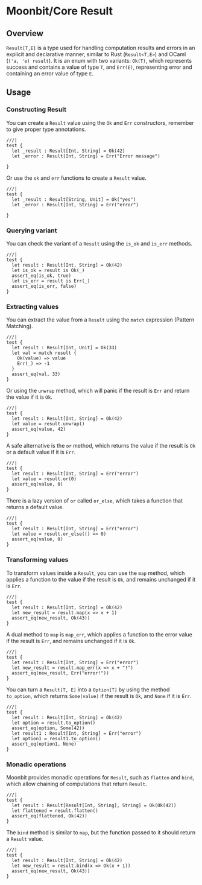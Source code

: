 # Moonbit/Core Result

## Overview
`Result[T,E]` is a type used for handling computation results and errors in an explicit and declarative manner, similar to Rust (`Result<T,E>`) and OCaml (`('a, 'e) result`). 
It is an enum with two variants: `Ok(T)`, which represents success and contains a value of type `T`, and `Err(E)`, representing error and containing an error value of type `E`. 


## Usage
### Constructing Result
You can create a `Result` value using the `Ok` and `Err` constructors, remember to give proper type annotations.
```moonbit
///|
test {
  let _result : Result[Int, String] = Ok(42)
  let _error : Result[Int, String] = Err("Error message")

}
```

Or use the `ok` and `err` functions to create a `Result` value.
```moonbit
///|
test {
  let _result : Result[String, Unit] = Ok("yes")
  let _error : Result[Int, String] = Err("error")

}
```

### Querying variant
You can check the variant of a `Result` using the `is_ok` and `is_err` methods.
```moonbit
///|
test {
  let result : Result[Int, String] = Ok(42)
  let is_ok = result is Ok(_)
  assert_eq(is_ok, true)
  let is_err = result is Err(_)
  assert_eq(is_err, false)
}
```

### Extracting values
You can extract the value from a `Result` using the `match` expression (Pattern Matching).
```moonbit
///|
test {
  let result : Result[Int, Unit] = Ok(33)
  let val = match result {
    Ok(value) => value
    Err(_) => -1
  }
  assert_eq(val, 33)
}
```

Or using the `unwrap` method, which will panic if the result is `Err` and return the value if it is `Ok`.
```moonbit
///|
test {
  let result : Result[Int, String] = Ok(42)
  let value = result.unwrap()
  assert_eq(value, 42)
}
```

A safe alternative is the `or` method, which returns the value if the result is `Ok` or a default value if it is `Err`.
```moonbit
///|
test {
  let result : Result[Int, String] = Err("error")
  let value = result.or(0)
  assert_eq(value, 0)
}
```

There is a lazy version of `or` called `or_else`, which takes a function that returns a default value.
```moonbit
///|
test {
  let result : Result[Int, String] = Err("error")
  let value = result.or_else(() => 0)
  assert_eq(value, 0)
}
```

### Transforming values
To transform values inside a `Result`, you can use the `map` method, which applies a function to the value if the result is `Ok`,
and remains unchanged if it is `Err`.
```moonbit
///|
test {
  let result : Result[Int, String] = Ok(42)
  let new_result = result.map(x => x + 1)
  assert_eq(new_result, Ok(43))
}
```

A dual method to `map` is `map_err`, which applies a function to the error value if the result is `Err`, and remains unchanged if it is `Ok`.
```moonbit
///|
test {
  let result : Result[Int, String] = Err("error")
  let new_result = result.map_err(x => x + "!")
  assert_eq(new_result, Err("error!"))
}
```

You can turn a `Result[T, E]` into a `Option[T]` by using the method `to_option`, which returns `Some(value)` if the result is `Ok`, and `None` if it is `Err`.
```moonbit
///|
test {
  let result : Result[Int, String] = Ok(42)
  let option = result.to_option()
  assert_eq(option, Some(42))
  let result1 : Result[Int, String] = Err("error")
  let option1 = result1.to_option()
  assert_eq(option1, None)
}
```

### Monadic operations
Moonbit provides monadic operations for `Result`, such as `flatten` and `bind`, which allow chaining of computations that return `Result`.
```moonbit
///|
test {
  let result : Result[Result[Int, String], String] = Ok(Ok(42))
  let flattened = result.flatten()
  assert_eq(flattened, Ok(42))
}
```

The `bind` method is similar to `map`, but the function passed to it should return a `Result` value. 
```moonbit
///|
test {
  let result : Result[Int, String] = Ok(42)
  let new_result = result.bind(x => Ok(x + 1))
  assert_eq(new_result, Ok(43))
}
```
